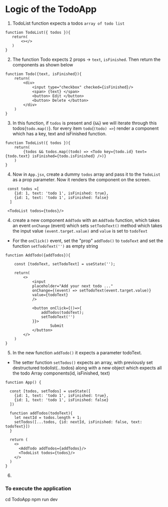  # Logic of the TodoApp
 1.  TodoList function expects a todos `array of todo list`
 ```
 function TodoList({ todos }){
    return(
        <></>
    )
}
 ```
2. The function Todo expects 2 props -> `text`, `isFinished`. Then return the components as shown below
```
function Todo({text, isFinished}){
    return(
        <div>
            <input type="checkbox" checked={isFinished}/>
            <span> {text} </span>
            <button> Edit </button>
            <button> Delete </button>
        </div>
    )
}
```
3. In this function, if `todos` is present and {`&&`} we will iterate through this todos{`todo.map()`}.
for every item `todo`(`(todo) =>`) render a <Todo/> component which has a key, text and isFinished function.
```
function TodoList({ todos }){
    return(
        {todos && todos.map((todo) => <Todo key={todo.id} text={todo.text} isFinished={todo.isFinished} />)}
    )
}
```
4. Now in `App.jsx`, create a dummy `todos` array and pass it to the `TodoList` as a prop parameter. Now it renders the component on the screen.
```
 const todos =[
    {id: 1, text: 'todo 1', isFinished: true},
    {id: 1, text: 'todo 1', isFinished: false}
  ]
```
```
 <TodoList todos={todos}/>
```
4. create a new component `AddTodo` with an `AddTodo` function, which takes an event `onChange` (event) which sets `setTodoText()` method which takes the input value `(event.target.value)` and `value` is set to `todoText` 
- For the `onClick()` event, set the "prop" `addTodo()` to `todoText` and set the function `setTodoText('')` as empty string
```
function AddTodo({addTodos}){
    
    const [todoText, setTodoText] = useState('');
    
    return(
        <>
            <input 
            placeholder="Add your next todo ..."
            onChange={(event) => setTodoText(event.target.value)}
            value={todoText}   
            />        

            <button onClick={()=>{
                addTodos(todoText);
                setTodoText('')
            }}>
                    Submit
            </button>
        </>
    )
}
```
5. In the new function `addTodo()` it expects a parameter todoText. 
- The setter function `setTodos()` expects an array, with previously set destructured todolist(...todos) along with a new object which expects all the todo Array components(id, isFinished, text)
```
function App() {

  const [todos, setTodos] = useState([
    {id: 1, text: 'todo 1', isFinished: true},
    {id: 1, text: 'todo 1', isFinished: false}
  ])

  function addTodos(todoText){
    let nextId = todos.length + 1;
    setTodos([...todos, {id: nextId, isFinished: false, text: todoText}])
  }

  return (
    <>
      <AddTodo addTodos={addTodos}/>
      <TodoList todos={todos}/>
    </>
  )
}

```
6. 











### To execute the application
  cd TodoApp
  npm run dev